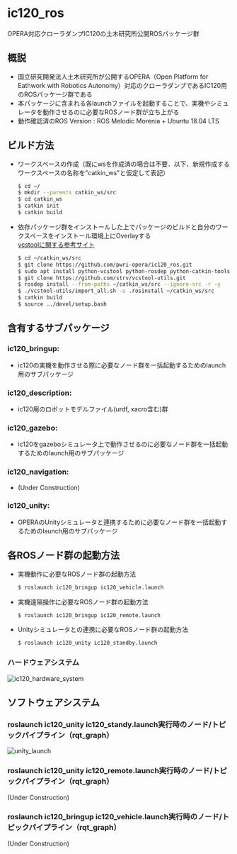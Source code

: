 # ic120_ros
OPERA対応クローラダンプIC120の土木研究所公開ROSパッケージ群

## 概説
- 国立研究開発法人土木研究所が公開するOPERA（Open Platform for Eathwork with Robotics Autonomy）対応のクローラダンプであるIC120用のROSパッケージ群である
- 本パッケージに含まれる各launchファイルを起動することで、実機やシミュレータを動作させるのに必要なROSノード群が立ち上がる
- 動作確認済のROS Version : ROS Melodic Morenia + Ubuntu 18.04 LTS

## ビルド方法
- ワークスペースの作成（既にwsを作成済の場合は不要．以下、新規作成するワークスペースの名称を"catkin_ws"と仮定して表記）
  ```bash
  $ cd ~/
  $ mkdir --parents catkin_ws/src
  $ cd catkin_ws
  $ catkin init
  $ catkin build
  ```

- 依存パッケージ群をインストールした上でパッケージのビルドと自分のワークスペースをインストール環境上にOverlayする  
  [vcstoolに関する参考サイト](https://qiita.com/strv/items/dbde72e20a8efe62ef95)
  ```bash
  $ cd ~/catkin_ws/src
  $ git clone https://github.com/pwri-opera/ic120_ros.git
  $ sudo apt install python-vcstool python-rosdep python-catkin-tools
  $ git clone https://github.com/strv/vcstool-utils.git
  $ rosdep install --from-paths ~/catkin_ws/src --ignore-src -r -y
  $ ./vcstool-utils/import_all.sh -s .rosinstall ~/catkin_ws/src
  $ catkin build
  $ source ../devel/setup.bash
  ```

## 含有するサブパッケージ
### ic120_bringup:
- ic120の実機を動作させる際に必要なノード群を一括起動するためのlaunch用のサブパッケージ

### ic120_description:
- ic120用のロボットモデルファイル(urdf, xacro含む)群

### ic120_gazebo:
- ic120をgazeboシミュレータ上で動作させるのに必要なノード群を一括起動するためのlaunch用のサブパッケージ

### ic120_navigation:
- (Under Construction)

### ic120_unity:
- OPERAのUnityシミュレータと連携するために必要なノード群を一括起動するためのlaunch用のサブパッケージ

## 各ROSノード群の起動方法
- 実機動作に必要なROSノード群の起動方法
  ```bash
  $ roslaunch ic120_bringup ic120_vehicle.launch
  ```
- 実機遠隔操作に必要なROSノード群の起動方法
  ```bash
  $ roslaunch ic120_bringup ic120_remote.launch
  ```
- Unityシミュレータとの連携に必要なROSノード群の起動方法
  ```bash
  $ roslaunch ic120_unity ic120_standby.launch
  ```
 
### ハードウェアシステム
![ic120_hardware_system](https://user-images.githubusercontent.com/24404939/159679362-c82d3720-089a-47f1-9251-a02f9e8a7fd4.jpg)

## ソフトウェアシステム
### roslaunch ic120_unity ic120_standy.launch実行時のノード/トピックパイプライン（rqt_graph）
![unity_launch](https://user-images.githubusercontent.com/24404939/175253675-c9fe28b6-398b-46c4-963f-aad9289c3c9b.png)

### roslaunch ic120_unity ic120_remote.launch実行時のノード/トピックパイプライン（rqt_graph）
(Under Construction)

### roslaunch ic120_bringup ic120_vehicle.launch実行時のノード/トピックパイプライン（rqt_graph）
(Under Construction)
